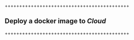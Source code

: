 +++++++++++++++++++++++++++++++++++++++++++

## Deploy a docker image to *Cloud* 

+++++++++++++++++++++++++++++++++++++++++++
